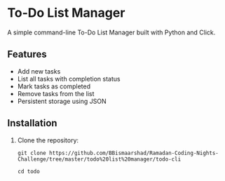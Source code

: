 # To-Do List Manager

A simple command-line To-Do List Manager built with Python and Click.

## Features

- Add new tasks
- List all tasks with completion status
- Mark tasks as completed
- Remove tasks from the list
- Persistent storage using JSON

## Installation

1. Clone the repository:
   ```
   git clone https://github.com/BBismaarshad/Ramadan-Coding-Nights-Challenge/tree/master/todo%20list%20manager/todo-cli
   ```
   ```
   cd todo
   ```
